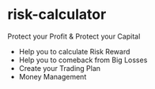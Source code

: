 # risk-calculator
Protect your Profit &amp; Protect your Capital  

- Help you to calculate Risk Reward 
- Help you to comeback from Big Losses 
- Create your Trading Plan 
- Money Management
